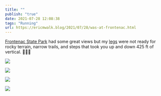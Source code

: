 ```yaml
---
title: ""
publish: "true"
date: 2021-07-28 12:08:38
tags: "Running"
url: https://ericmwalk.blog/2021/07/28/was-at-frontenac.html
---
```


[Frontenac State Park](https://maps.apple.com/?q=Frontenac%20State%20Park%0A29223%20County%2028%20Blvd%0AFrontenac%20MN%2055026%0AUnited%20States&ll=44.524864,-92.346640) had some great views but my [legs](https://www.strava.com/activities/5684877196) were not ready for rocky terrain, narrow trails, and steps that took you up and down 425 ft of vertical. 🏃🏻‍♂️

![](https://ericmwalk.blog/uploads/2021/9a80124850.jpg)

![](https://ericmwalk.blog/uploads/2021/d9547d5508.jpg)

![](https://ericmwalk.blog/uploads/2021/28301654ef.jpg)

![](https://ericmwalk.blog/uploads/2021/fa1d34e481.jpg)